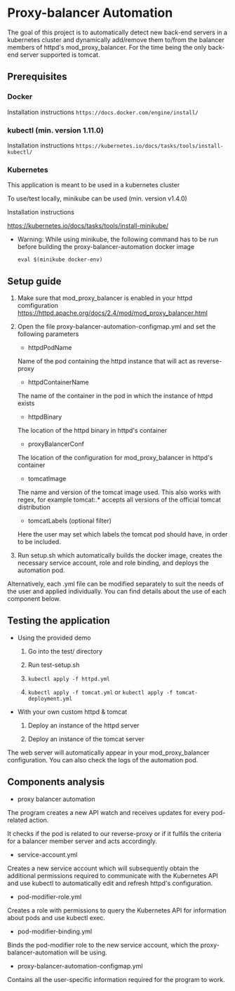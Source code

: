 # Proxy-balancer Automation

The goal of this project is to automatically detect new back-end servers in a kubernetes cluster and dynamically add/remove them to/from the balancer members of httpd's mod_proxy_balancer.
For the time being the only back-end server supported is tomcat.

## Prerequisites

### Docker

Installation instructions
`https://docs.docker.com/engine/install/`

### kubectl (min. version 1.11.0)

Installation instructions
`https://kubernetes.io/docs/tasks/tools/install-kubectl/`

### Kubernetes

This application is meant to be used in a kubernetes cluster

To use/test locally, minikube can be used (min. version v1.4.0)

Installation instructions

https://kubernetes.io/docs/tasks/tools/install-minikube/

- Warning: While using minikube, the following command has to be run before building the proxy-balancer-automation docker image

  `eval $(minikube docker-env)`

## Setup guide

1. Make sure that mod_proxy_balancer is enabled in your httpd comfiguration
   https://httpd.apache.org/docs/2.4/mod/mod_proxy_balancer.html

2. Open the file proxy-balancer-automation-configmap.yml and set the following parameters

   - httpdPodName

   Name of the pod containing the httpd instance that will act as reverse-proxy

   - httpdContainerName

   The name of the container in the pod in which the instance of httpd exists

   - httpdBinary

   The location of the httpd binary in httpd's container

   - proxyBalancerConf

   The location of the configuration for mod_proxy_balancer in httpd's container

   - tomcatImage

   The name and version of the tomcat image used. This also works with regex, for example tomcat:.\* accepts all versions of the official tomcat distribution

   - tomcatLabels (optional filter)

   Here the user may set which labels the tomcat pod should have, in order to be included.

3. Run setup.sh which automatically builds the docker image, creates the necessary service account, role and role binding, and deploys the automation pod.

Alternatively, each .yml file can be modified separately to suit the needs of the user and applied individually. You can find details about the use of each component below.

## Testing the application

- Using the provided demo

  1. Go into the test/ directory

  2. Run test-setup.sh

  3. `kubectl apply -f httpd.yml`

  4. `kubectl apply -f tomcat.yml` or `kubectl apply -f tomcat-deployment.yml`

- With your own custom httpd & tomcat

  1. Deploy an instance of the httpd server

  2. Deploy an instance of the tomcat server

The web server will automatically appear in your mod_proxy_balancer configuration.
You can also check the logs of the automation pod.

## Components analysis

- proxy balancer automation

The program creates a new API watch and receives updates for every pod-related action.

It checks if the pod is related to our reverse-proxy or if it fulfils the criteria for a balancer member server and acts accordingly.

- service-account.yml

Creates a new service account which will subsequently obtain the additional permissions required to communicate with the Kubernetes API and use kubectl to automatically edit and refresh httpd's configuration.

- pod-modifier-role.yml

Creates a role with permissions to query the Kubernetes API for information about pods and use kubectl exec.

- pod-modifier-binding.yml

Binds the pod-modifier role to the new service account, which the proxy-balancer-automation will be using.

- proxy-balancer-automation-configmap.yml

Contains all the user-specific information required for the program to work.
